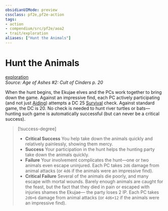 ```yaml
---
obsidianUIMode: preview
cssclass: pf2e,pf2e-action
tags:
- action
- compendium/src/pf2e/aoa2
- trait/exploration
aliases: ["Hunt the Animals"]
---
```

# Hunt the Animals
[exploration](rules/traits/exploration.md)  
*Source: Age of Ashes #2: Cult of Cinders p. 20*  


When the hunt begins, the Ekujae elves and the PCs work together to bring down the game. Against an impressive find, each PC actively participating (and not just [Aiding](rules/actions/aid.md)) attempts a DC 25 [Survival](compendium/skills.md#Survival) check. Against standard game, the DC is 20. No check is needed to hunt river turtles or bats—hunting such game is automatically successful (but can never be a critical success).

> [!success-degree] 
> - **Critical Success** You help take down the animals quickly and relatively painlessly, showing them mercy.
> - **Success** Your participation in the hunt helps the hunting party take down the animals quickly.
> - **Failure** Your involvement complicates the hunt—one or two animals even escape uninjured. Each PC takes `2d6` damage from animal attacks (or `4d6` if the animals were an impressive find).
> - **Critical Failure** Several of the animals die poorly, and many escape with mortal wounds. Barely enough animals are caught for the feast, but the fact that they died in pain or escaped with injuries shames the Ekujae— the party loses 2 IP. Each PC takes `2d6+6` damage from animal attacks (or `4d6+12` if the animals were an impressive find).